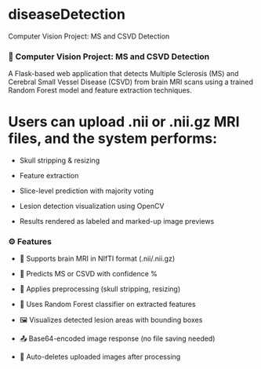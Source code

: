 # diseaseDetection
Computer Vision Project: MS and CSVD Detection

### 🧠 Computer Vision Project: MS and CSVD Detection
A Flask-based web application that detects Multiple Sclerosis (MS) and Cerebral Small Vessel Disease (CSVD) from brain MRI scans using a trained Random Forest model and feature extraction techniques.

# Users can upload .nii or .nii.gz MRI files, and the system performs:

  * Skull stripping & resizing
  
  * Feature extraction
  
  * Slice-level prediction with majority voting
  
  * Lesion detection visualization using OpenCV
  
  * Results rendered as labeled and marked-up image previews

### ⚙️ Features
  * 🧠 Supports brain MRI in NIfTI format (.nii/.nii.gz)
 
  * 🎯 Predicts MS or CSVD with confidence %
 
  * 🧰 Applies preprocessing (skull stripping, resizing)
 
  * 🔬 Uses Random Forest classifier on extracted features
 
  * 🖼 Visualizes detected lesion areas with bounding boxes
 
  * 📤 Base64-encoded image response (no file saving needed)
 
  * 🧹 Auto-deletes uploaded images after processing
